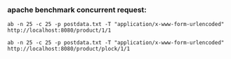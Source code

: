 ### apache benchmark concurrent request:

```shell
ab -n 25 -c 25 -p postdata.txt -T "application/x-www-form-urlencoded" http://localhost:8080/product/1/1
```

```shell
ab -n 25 -c 25 -p postdata.txt -T "application/x-www-form-urlencoded" http://localhost:8080/product/plock/1/1
```
